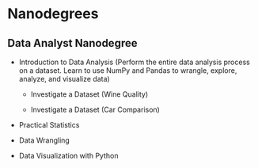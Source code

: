 # Nanodegrees

## Data Analyst Nanodegree

- Introduction to Data Analysis 
(Perform the entire data analysis process on a dataset. Learn to use NumPy and Pandas to wrangle, explore, analyze, and visualize data)

  - Investigate a Dataset (Wine Quality)
  
  - Investigate a Dataset (Car Comparison)

- Practical Statistics

- Data Wrangling

- Data Visualization with Python



